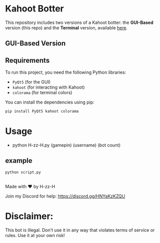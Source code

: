 # Kahoot Botter

This repository includes two versions of a Kahoot botter: the **GUI-Based** version (this repo) and the **Terminal** version, available [here](https://github.com/H-zz-H69/Kahoot-Botter).

## GUI-Based Version

## Requirements

To run this project, you need the following Python libraries:

- `PyQt5` (for the GUI)
- `kahoot` (for interacting with Kahoot)
- `colorama` (for terminal colors)

You can install the dependencies using pip:

```bash
pip install PyQt5 kahoot colorama
```
# Usage

- python H-zz-H.py (gamepin) (username) (bot count)
## example
```bash
python script.py
```
##

Made with ❤️ by H-zz-H

Join my Discord for help: https://discord.gg/HNYaKzKZQU


# Disclaimer:
This bot is illegal. Don't use it in any way that violates terms of service or rules. Use it at your own risk!
